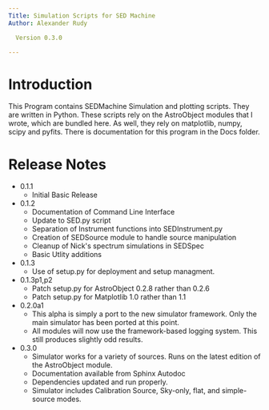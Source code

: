 ```yaml
---
Title: Simulation Scripts for SED Machine
Author: Alexander Rudy

  Version 0.3.0

---
```


# Introduction
This Program contains SEDMachine Simulation and plotting scripts. They are written in Python. These scripts rely on the AstroObject modules that I wrote, which are bundled here. As well, they rely on matplotlib, numpy, scipy and pyfits. There is documentation for this program in the Docs folder.

# Release Notes

* 0.1.1
	- Initial Basic Release
* 0.1.2
	- Documentation of Command Line Interface
	- Update to SED.py script
	- Separation of Instrument functions into SEDInstrument.py
	- Creation of SEDSource module to handle source manipulation
	- Cleanup of Nick's spectrum simulations in SEDSpec
	- Basic Utlity additions
* 0.1.3
	- Use of setup.py for deployment and setup managment.
* 0.1.3p1,p2
	- Patch setup.py for AstroObject 0.2.8 rather than 0.2.6
	- Patch setup.py for Matplotlib 1.0 rather than 1.1
* 0.2.0a1
	- This alpha is simply a port to the new simulator framework. Only the main simulator has been ported at this point.
	- All modules will now use the framework-based logging system. This still produces slightly odd results.
* 0.3.0
	- Simulator works for a variety of sources. Runs on the latest edition of the AstroObject module.
	- Documentation available from Sphinx Autodoc
	- Dependencies updated and run properly.
	- Simulator includes Calibration Source, Sky-only, flat, and simple-source modes.
